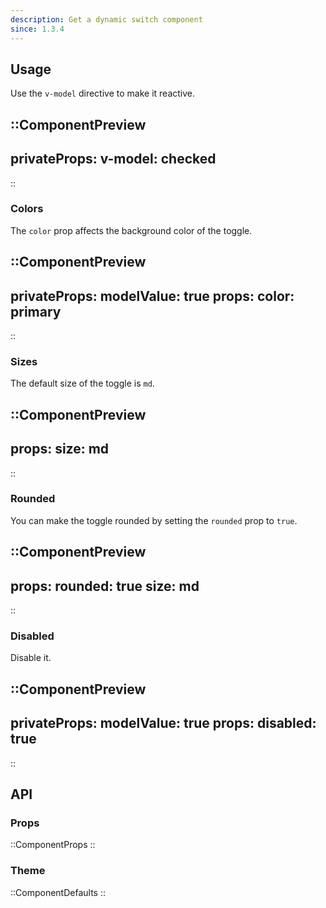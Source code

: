 ```yaml
---
description: Get a dynamic switch component
since: 1.3.4
---
```


## Usage

Use the `v-model` directive to make it reactive.

::ComponentPreview
---
privateProps:
  v-model: checked
---
::

### Colors

The `color` prop affects the background color of the toggle.

::ComponentPreview
---
privateProps:
  modelValue: true
props:
  color: primary
---
::

### Sizes

The default size of the toggle is `md`.

::ComponentPreview
---
props:
  size: md
---
::

### Rounded

You can make the toggle rounded by setting the `rounded` prop to `true`.

::ComponentPreview
---
props:
  rounded: true
  size: md
---
::

### Disabled

Disable it.

::ComponentPreview
---
privateProps:
  modelValue: true
props:
  disabled: true
---
::

## API

### Props

::ComponentProps
::

### Theme

::ComponentDefaults
::
